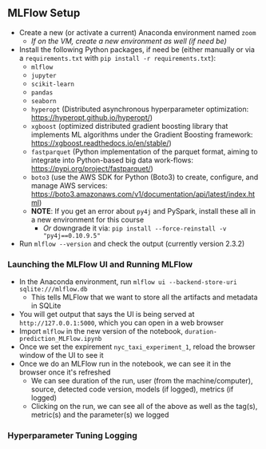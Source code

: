 ## MLFlow Setup
- Create a new (or activate a current) Anaconda environment named `zoom`
    - *If on the VM, create a new environment as well (if need be)*
- Install the following Python packages, if need be (either manually or via a `requirements.txt` with `pip install -r requirements.txt`):
    - `mlflow`
    - `jupyter`
    - `scikit-learn`
    - `pandas`
    - `seaborn`
    - `hyperopt` (Distributed asynchronous hyperparameter optimization: https://hyperopt.github.io/hyperopt/)
    - `xgboost` (optimized distributed gradient boosting library that implements ML algorithms under the Gradient Boosting framework: https://xgboost.readthedocs.io/en/stable/)
    - `fastparquet` (Python implementation of the parquet format, aiming to integrate into Python-based big data work-flows: https://pypi.org/project/fastparquet/)
    - `boto3` (use the AWS SDK for Python (Boto3) to create, configure, and manage AWS services: https://boto3.amazonaws.com/v1/documentation/api/latest/index.html)
    - **NOTE**: If you get an error about `py4j` and PySpark, install these all in a new environment for this course
        - *Or* downgrade it via: `pip install --force-reinstall -v "py4j==0.10.9.5"`
- Run `mlflow --version` and check the output (currently version 2.3.2)

### Launching the MLFlow UI and Running MLFlow
- In the Anaconda environment, run `mlflow ui --backend-store-uri sqlite:///mlflow.db`
    - This tells MLFlow that we want to store all the artifacts and metadata in SQLite
- You will get output that says the UI is being served at `http://127.0.0.1:5000`, which you can open in a web browser
- Import `mlflow` in the new version of the notebook, `duration-prediction_MLFlow.ipynb`
- Once we set the expirement `nyc_taxi_experiment_1`, reload the browser window of the UI to see it
- Once we do an MLFlow run in the notebook, we can see it in the browser once it's refreshed
    - We can see duration of the run, user (from the machine/computer), source, detected code version, models (if logged), metrics (if logged)
    - Clicking on the run, we can see all of the above as well as the tag(s), metric(s) and the parameter(s) we logged

### Hyperparameter Tuning Logging
